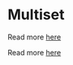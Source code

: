 # Multiset

Read more [here](./docs/index.html)

Read more [here](https://github.com/adahus/Multiset/tree/master/docs)


